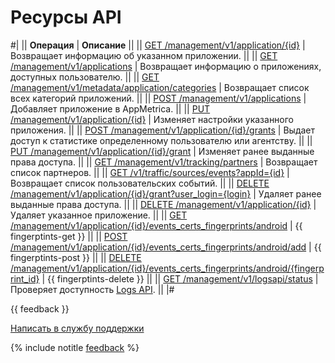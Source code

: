 # Ресурсы API

#|
|| **Операция** | **Описание** ||
|| [GET /management/v1/application/{id}](applications/getapplication.md) | Возвращает информацию об указанном приложении. ||
|| [GET /management/v1/applications](applications/getapplicationslist.md) | Возвращает информацию о приложениях, доступных пользователю. ||
|| [GET /management/v1/metadata/application/categories](applications/get-categories.md) | Возвращает список всех категорий приложений. ||
|| [POST /management/v1/applications](applications/createapplication.md) | Добавляет приложение в AppMetrica. ||
|| [PUT /management/v1/application/{id}](applications/updateapplication.md) | Изменяет настройки указанного приложения. ||
|| [POST /management/v1/application/{id}/grants](applications/access/grant.md) | Выдает доступ к статистике определенному пользователю или агентству. ||
|| [PUT /management/v1/application/{id}/grant](applications/access/edit.md) | Изменяет ранее выданные права доступа. ||
|| [GET /management/v1/tracking/partners](applications/access/list-partners.md) | Возвращает список партнеров. ||
|| [GET /v1/traffic/sources/events?appId={id}](applications/access/list-events.md) | Возвращает список пользовательских событий. ||
|| [DELETE /management/v1/application/{id}/grant?user_login={login}](applications/access/delete.md) | Удаляет ранее выданные права доступа. ||
|| [DELETE /management/v1/application/{id}](applications/deleteapplication.md) | Удаляет указанное приложение. ||
|| [GET /management/v1/application/{id}/events_certs_fingerprints/android](fingerprints/fingerprints-android-get.md) | {{ fingerptints-get }} ||
|| [POST /management/v1/application/{id}/events_certs_fingerprints/android/add](fingerprints/fingerprints-android-post.md) | {{ fingerptints-post }} ||
|| [DELETE /management/v1/application/{id}/events_certs_fingerprints/android/{fingerprint_id}](fingerprints/fingerprints-android-delete.md) | {{ fingerptints-delete }} ||
|| [GET /management/v1/logsapi/status](logs-api-status.md) | Проверяет доступность [Logs API](../logs/about.md). ||
|#

{{ feedback }}

<a href="../../troubleshooting/feedback-new.html">
  <span class="button">Написать в службу поддержки</span>
</a>

{% include notitle [feedback](../../_includes/feedback-button.md) %}
